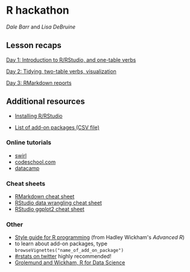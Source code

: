 # R hackathon

*Dale Barr* and *Lisa DeBruine*

## Lesson recaps

[Day 1: Introduction to R/RStudio, and one-table verbs](../master/day_1/README.md)

[Day 2: Tidying, two-table verbs, visualization](../master/day_2/README.md)

[Day 3: RMarkdown reports](../master/day_3/README.md)

## Additional resources

- [Installing R/RStudio](http://talklab.psy.gla.ac.uk/r_training/install)

- [List of add-on packages (CSV file)](../../raw/master/cran.csv)

### Online tutorials

- [swirl](http://swirlstats.com)
- [codeschool.com](http://tryr.codeschool.com)
- [datacamp](https://www.datacamp.com/courses/free-introduction-to-r)

### Cheat sheets

- [RMarkdown cheat sheet](http://www.rstudio.com/wp-content/uploads/2015/02/rmarkdown-cheatsheet.pdf)
- [RStudio data wrangling cheat sheet](https://www.rstudio.com/wp-content/uploads/2015/02/data-wrangling-cheatsheet.pdf)
- [RStudio ggplot2 cheat sheet](http://www.rstudio.com/wp-content/uploads/2015/12/ggplot2-cheatsheet-2.0.pdf)

### Other

- [Style guide for R programming](http://adv-r.had.co.nz/Style.html) (from Hadley Wickham's *Advanced R*)
- to learn about add-on packages, type `browseVignettes("name_of_add_on_package")`
- [#rstats on twitter](https://twitter.com/search?q=%2523rstats) highly recommended!
- [Grolemund and Wickham, R for Data Science](http://r4ds.had.co.nz)
